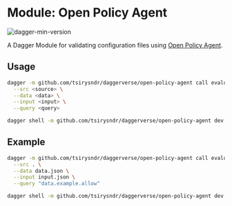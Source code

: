 # Module: Open Policy Agent

![dagger-min-version](https://img.shields.io/badge/dagger%20version-v0.9.3-yellow)

A Dagger Module for validating configuration files using [Open Policy Agent](https://www.openpolicyagent.org/).

## Usage

```sh
dagger -m github.com/tsirysndr/daggerverse/open-policy-agent call evaluate \
  --src <source> \
  --data <data> \
  --input <input> \
  --query <query>
```

```sh
dagger shell -m github.com/tsirysndr/daggerverse/open-policy-agent dev --src <source>
```

## Example

```sh
dagger -m github.com/tsirysndr/daggerverse/open-policy-agent call evaluate \
  --src . \
  --data data.json \
  --input input.json \
  --query "data.example.allow"
```

```sh
dagger shell -m github.com/tsirysndr/daggerverse/open-policy-agent dev --src .
```
